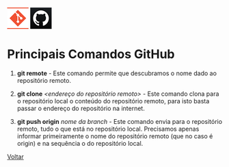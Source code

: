 ![Logo do Git](./../Imagens/icoGit.png) ![Logo do GitHub](./../Imagens/icoGitHub.png)

# Principais Comandos GitHub

1. **git remote** - Este comando permite que descubramos o nome dado ao repositório remoto.  

2. **git clone** *<endereço do repositório remoto>* - Este comando clona para o repositório local o conteúdo do repositório remoto, para isto basta passar o endereço do repositório na internet.  

3. **git push origin** _nome da branch_ - Este comando envia para o repositório remoto, tudo o que está no repositório local. Precisamos apenas informar primeiramente o nome do repositório remoto (que no caso é origin) e na sequência o do repositório local.  

[Voltar](./../README.md)
 


 
